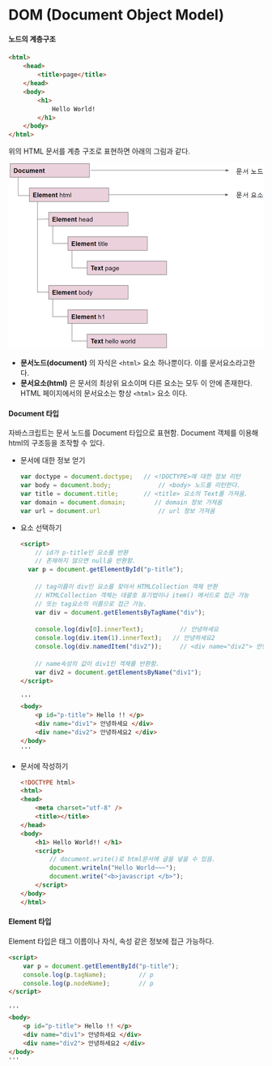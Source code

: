 # DOM (Document Object Model)



#### 노드의 계층구조

```html
<html>
    <head>
        <title>page</title>
    </head>
    <body>
        <h1>
            Hello World!
        </h1>
    </body>
</html>
```

위의 HTML 문서를 계층 구조로 표현하면 아래의 그림과 같다.

![계층구조](images/dom1.png)



- **문서노드(document)** 의 자식은 `<html>` 요소 하나뿐이다. 이를 문서요소라고한다. 
- **문서요소(html)** 은 문서의 최상위 요소이며 다른 요소는 모두 이 안에 존재한다. HTML 페이지에서의 문서요소는 항상 `<html>` 요소 이다.



#### Document 타입

자바스크립트는 문서 노드를 Document 타입으로 표현함. Document 객체를 이용해 html의 구조등을 조작할 수 있다.



- 문서에 대한 정보 얻기

  ``` javascript
  var doctype = document.doctype; 	// <!DOCTYPE>에 대한 정보 리턴
  var body = document.body;      		// <body> 노드를 리턴한다. 
  var title = document.title; 		// <title> 요소의 Text를 가져옴.
  var domain = document.domain;        // domain 정보 가져옴
  var url = document.url				// url 정보 가져옴
  ```





- 요소 선택하기

  ``` html
  <script>
      // id가 p-title인 요소를 반환
      // 존재하지 않으면 null을 반환함.
  	var p = document.getElementById("p-title");
      
      // tag이름이 div인 요소를 찾아서 HTMLCollection 객체 반환
      // HTMLCollection 객체는 대괄호 표기법이나 item() 메서드로 접근 가능
      // 또는 tag요소의 이름으로 접근 가능.
      var div = document.getElementsByTagName("div");
  
      console.log(div[0].innerText);		  // 안녕하세요
      console.log(div.item(1).innerText);   // 안녕하세요2
      console.log(div.namedItem("div2"));	  // <div name="div2"> 안녕하세요2 </div>
      
      // name속성의 값이 div1인 객체를 반환함. 
      var div2 = document.getElementsByName("div1");
  </script>
  
  '''
  <body>
      <p id="p-title"> Hello !! </p>
      <div name="div1"> 안녕하세요 </div>
      <div name="div2"> 안녕하세요2 </div>
  </body>
  '''
  ```





- 문서에 작성하기

  ``` html
  <!DOCTYPE html>
  <html>
  <head>
      <meta charset="utf-8" />
      <title></title>
  </head>
  <body>
      <h1> Hello World!! </h1>
      <script>
          // document.write()로 html문서에 글을 넣을 수 있음.
          document.writeln("Hello World~~~");
          document.write("<b>javascript </b>");
      </script>
  </body>
  </html>
  ```





#### Element 타입

Element 타입은 태그 이름이나 자식, 속성 같은 정보에 접근 가능하다.  

``` html
<script>
	var p = document.getElementById("p-title");
    console.log(p.tagName);			// p
    console.log(p.nodeName);		// p
</script>

'''
<body>
    <p id="p-title"> Hello !! </p>
    <div name="div1"> 안녕하세요 </div>
    <div name="div2"> 안녕하세요2 </div>
</body>
'''
```



